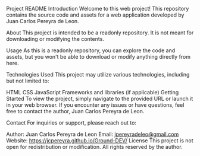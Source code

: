 

Project README
Introduction
Welcome to this web project! This repository contains the source code and assets for a web application developed by Juan Carlos Pereyra de Leon.

About
This project is intended to be a readonly repository. It is not meant for downloading or modifying the contents.

Usage
As this is a readonly repository, you can explore the code and assets, but you won't be able to download or modify anything directly from here.

Technologies Used
This project may utilize various technologies, including but not limited to:

HTML
CSS
JavaScript
Frameworks and libraries (if applicable)
Getting Started
To view the project, simply navigate to the provided URL or launch it in your web browser. If you encounter any issues or have questions, feel free to contact the author, Juan Carlos Pereyra de Leon.

Contact
For inquiries or support, please reach out to:

Author: Juan Carlos Pereyra de Leon
Email: jpereyradeleo@gmail.com
Website: https://jcpereyra.github.io/Ground-DEV/
License
This project is not open for redistribution or modification. All rights reserved by the author.